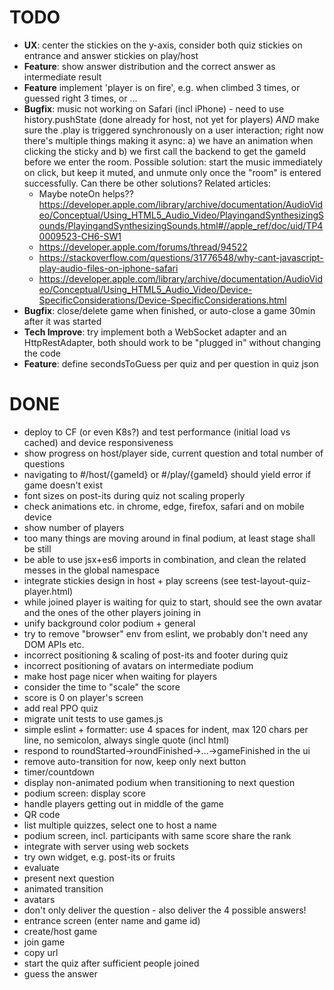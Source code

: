 # TODO
- **UX**: center the stickies on the y-axis, consider both quiz stickies on entrance and answer stickies on play/host
- **Feature**: show answer distribution and the correct answer as intermediate result
- **Feature** implement 'player is on fire', e.g. when climbed 3 times, or guessed right 3 times, or ...
- **Bugfix**: music not working on Safari (incl iPhone) - need to use history.pushState (done already for host, not yet for players) _AND_ make sure the .play is triggered synchronously on a user interaction; right now there's multiple things making it async: a) we have an animation when clicking the sticky and b) we first call the backend to get the gameId before we enter the room. Possible solution: start the music immediately on click, but keep it muted, and unmute only once the "room" is entered successfully. Can there be other solutions? Related articles:
  - Maybe noteOn helps?? https://developer.apple.com/library/archive/documentation/AudioVideo/Conceptual/Using_HTML5_Audio_Video/PlayingandSynthesizingSounds/PlayingandSynthesizingSounds.html#//apple_ref/doc/uid/TP40009523-CH6-SW1
  - https://developer.apple.com/forums/thread/94522
  - https://stackoverflow.com/questions/31776548/why-cant-javascript-play-audio-files-on-iphone-safari
  - https://developer.apple.com/library/archive/documentation/AudioVideo/Conceptual/Using_HTML5_Audio_Video/Device-SpecificConsiderations/Device-SpecificConsiderations.html
- **Bugfix**: close/delete game when finished, or auto-close a game 30min after it was started
- **Tech Improve**: try implement both a WebSocket adapter and an HttpRestAdapter, both should work to be "plugged in" without changing the code
- **Feature**: define secondsToGuess per quiz and per question in quiz json

# DONE
- deploy to CF (or even K8s?) and test performance (initial load vs cached) and device responsiveness
- show progress on host/player side, current question and total number of questions
- navigating to #/host/{gameId} or #/play/{gameId} should yield error if game doesn't exist
- font sizes on post-its during quiz not scaling properly
- check animations etc. in chrome, edge, firefox, safari and on mobile device
- show number of players
- too many things are moving around in final podium, at least stage shall be still 
- be able to use jsx+es6 imports in combination, and clean the related messes in the global namespace
- integrate stickies design in host + play screens (see test-layout-quiz-player.html)
- while joined player is waiting for quiz to start, should see the own avatar and the ones of the other players joining in
- unify background color podium + general
- try to remove "browser" env from eslint, we probably don't need any DOM APIs etc.
- incorrect positioning & scaling of post-its and footer during quiz
- incorrect positioning of avatars on intermediate podium
- make host page nicer when waiting for players
- consider the time to "scale" the score
- score is 0 on player's screen
- add real PPO quiz
- migrate unit tests to use games.js
- simple eslint + formatter: use 4 spaces for indent, max 120 chars per line, no semicolon, always single quote (incl html)
- respond to roundStarted->roundFinished->...->gameFinished in the ui
- remove auto-transition for now, keep only next button
- timer/countdown
- display non-animated podium when transitioning to next question
- podium screen: display score
- handle players getting out in middle of the game
- QR code
- list multiple quizzes, select one to host a name
- podium screen, incl. participants with same score share the rank
- integrate with server using web sockets
- try own widget, e.g. post-its or fruits
- evaluate
- present next question
- animated transition
- avatars
- don't only deliver the question - also deliver the 4 possible answers!
- entrance screen (enter name and game id)
- create/host game
- join game
- copy url
- start the quiz after sufficient people joined
- guess the answer
